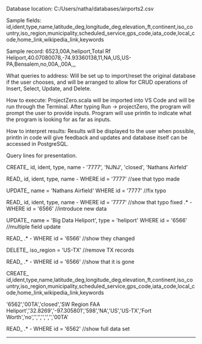 Database location: C:/Users/natha/databases/airports2.csv

Sample fields: id,ident,type,name,latitude_deg,longitude_deg,elevation_ft,continent,iso_country,iso_region,municipality,scheduled_service,gps_code,iata_code,local_code,home_link,wikipedia_link,keywords

Sample record: 
6523,00A,heliport,Total Rf Heliport,40.07080078,-74.93360138,11,NA,US,US-PA,Bensalem,no,00A,,00A,,,

What queries to address: Will be set up to import/reset the original database if the user chooses, and will be arranged to allow for CRUD operations of Insert, Select, Update, and Delete.

How to execute: ProjectZero.scala will be imported into VS Code and will be run through the Terminal. After typing Run -> projectZero, the program will prompt the user to provide inputs.
Program will use println to indicate what the program is looking for as far as inputs.

How to interpret results: Results will be displayed to the user when possible, println in code will give feedback and updates and database itself can be accessed in PostgreSQL.



Query lines for presentation.

CREATE_
id, ident, type, name  		-  	'7777', 'NJNJ', 'closed', 'Nathans Airfeld'

READ_
id, ident, type, name		-       WHERE id = '7777'		//see that typo made

UPDATE_
name = 'Nathans Airfield' WHERE id = '7777'				//fix typo

READ_
id, ident, type, name		-       WHERE id = '7777'		//show that typo fixed
.*				-	WHERE id = '6566'		//introduce new data

UPDATE_
name = 'Big Data Heliport', type = 'heliport' WHERE id = '6566'		//multiple field update

READ_
.*				-	WHERE id = '6566'		//show they changed

DELETE_
iso_region = 'US-TX'							//remove TX records

READ_
.*				-	WHERE id = '6566'		//show that it is gone

CREATE_
id,ident,type,name,latitude_deg,longitude_deg,elevation_ft,continent,iso_country,iso_region,municipality,scheduled_service,gps_code,iata_code,local_code,home_link,wikipedia_link,keywords

'6562','00TA','closed','SW Region FAA Heliport','32.8269','-97.305801','598','NA','US','US-TX','Fort Worth','no','','','','','','00TA'

READ_
.*				- 	WHERE id = '6562'		//show full data set

---------
